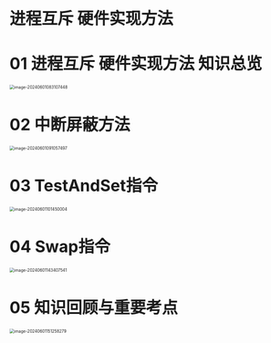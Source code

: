 # 进程互斥 硬件实现方法



# 01 进程互斥 硬件实现方法 知识总览

<img src="https://cvp.oss-cn-shanghai.aliyuncs.com/picgo/202406010831636.png" alt="image-20240601083107448" style="zoom:50%;" />



# 02 中断屏蔽方法

<img src="https://cvp.oss-cn-shanghai.aliyuncs.com/picgo/202406010910693.png" alt="image-20240601091057497" style="zoom:50%;" />



# 03 TestAndSet指令

<img src="https://cvp.oss-cn-shanghai.aliyuncs.com/picgo/202406011014512.png" alt="image-20240601101450004" style="zoom:50%;" />



# 04 Swap指令

<img src="https://cvp.oss-cn-shanghai.aliyuncs.com/picgo/202406011434692.png" alt="image-20240601143407541" style="zoom:50%;" />



# 05 知识回顾与重要考点

<img src="https://cvp.oss-cn-shanghai.aliyuncs.com/picgo/202406011512383.png" alt="image-20240601151258279" style="zoom:50%;" />
